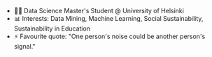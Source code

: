 - 👨‍🎓 Data Science Master's Student @ University of Helsinki
- 📊 Interests: Data Mining, Machine Learning, Social Sustainability, Sustainability in Education
- ⚡ Favourite quote: "One person's noise could be another person's signal."
